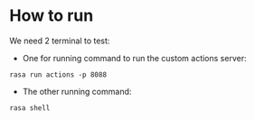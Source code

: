 # How to run

We need 2 terminal to test:

- One for running command to run the custom actions server:

```shell
rasa run actions -p 8088
```

- The other running command:

```shell
rasa shell
```